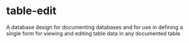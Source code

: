 # table-edit
A database design for documenting databases and for use in defining a single form for viewing and editing table data in any documented table.

